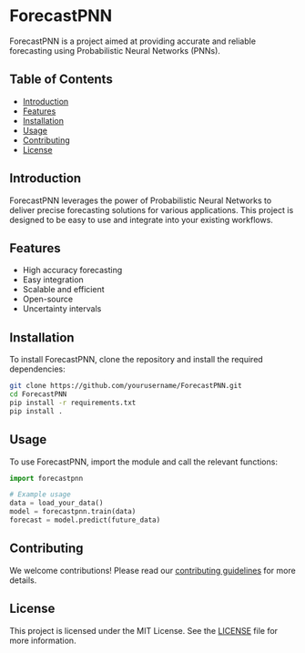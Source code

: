 # ForecastPNN

ForecastPNN is a project aimed at providing accurate and reliable forecasting using Probabilistic Neural Networks (PNNs).

## Table of Contents
- [Introduction](#introduction)
- [Features](#features)
- [Installation](#installation)
- [Usage](#usage)
- [Contributing](#contributing)
- [License](#license)

## Introduction
ForecastPNN leverages the power of Probabilistic Neural Networks to deliver precise forecasting solutions for various applications. This project is designed to be easy to use and integrate into your existing workflows.

## Features
- High accuracy forecasting
- Easy integration
- Scalable and efficient
- Open-source
- Uncertainty intervals

## Installation
To install ForecastPNN, clone the repository and install the required dependencies:

```bash
git clone https://github.com/yourusername/ForecastPNN.git
cd ForecastPNN
pip install -r requirements.txt
pip install .
```

## Usage
To use ForecastPNN, import the module and call the relevant functions:

```python
import forecastpnn

# Example usage
data = load_your_data()
model = forecastpnn.train(data)
forecast = model.predict(future_data)
```

## Contributing
We welcome contributions! Please read our [contributing guidelines](CONTRIBUTING.md) for more details.

## License
This project is licensed under the MIT License. See the [LICENSE](LICENSE) file for more information.